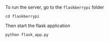 To run the server, go to the `flaskberrypi` folder
    
    cd flaskberrypi
    
Then start the flask application

    python flask_app.py 
